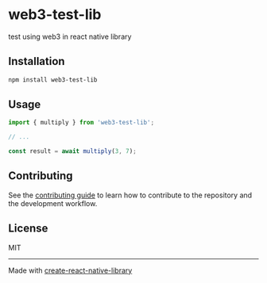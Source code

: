 # web3-test-lib

test using web3 in react native library

## Installation

```sh
npm install web3-test-lib
```

## Usage

```js
import { multiply } from 'web3-test-lib';

// ...

const result = await multiply(3, 7);
```

## Contributing

See the [contributing guide](CONTRIBUTING.md) to learn how to contribute to the repository and the development workflow.

## License

MIT

---

Made with [create-react-native-library](https://github.com/callstack/react-native-builder-bob)
